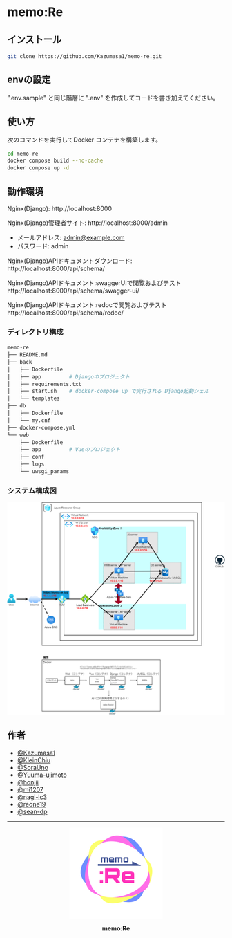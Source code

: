 # memo:Re

## インストール

```sh
git clone https://github.com/Kazumasa1/memo-re.git
```

## envの設定
”.env.sample" と同じ階層に ".env" を作成してコードを書き加えてください。

## 使い方

次のコマンドを実行してDocker コンテナを構築します。

```bash
cd memo-re
docker compose build --no-cache
docker compose up -d
```

## 動作環境

Nginx(Django): http://localhost:8000

Nginx(Django)管理者サイト: http://localhost:8000/admin
 - メールアドレス: admin@example.com
 - パスワード: admin

Nginx(Django)APIドキュメントダウンロード: http://localhost:8000/api/schema/

Nginx(Django)APIドキュメント:swaggerUIで閲覧およびテスト http://localhost:8000/api/schema/swagger-ui/

Nginx(Django)APIドキュメント:redocで閲覧およびテスト http://localhost:8000/api/schema/redoc/

### ディレクトリ構成

```sh
memo-re
├── README.md
├── back
│   ├── Dockerfile
│   ├── app			# Djangoのプロジェクト
│   ├── requirements.txt
│   ├── start.sh	# docker-compose up で実行される Django起動シェル
│   └── templates
├── db
│   ├── Dockerfile
│   └── my.cnf
├── docker-compose.yml
└── web
    ├── Dockerfile
    ├── app			# Vueのプロジェクト
    ├── conf
    ├── logs
    └── uwsgi_params
```

### システム構成図

<img src="./docs/system.png" alt="memo:Re logo" width="550">

## 作者

- [@Kazumasa1](https://github.com/Kazumasa1)
- [@KleinChiu](https://github.com/KleinChiu)
- [@SoraUno](https://github.com/SoraUno)
- [@Yuuma-ujimoto](https://github.com/Yuuma-ujimoto)
- [@honjii](https://github.com/honjii)
- [@mi1207](https://github.com/mi1207)
- [@nagi-lc3](https://github.com/nagi-lc3)
- [@reone19](https://github.com/reone19)
- [@sean-dp](https://github.com/sean-dp)

---

<div align="center">
    <img src="./docs/logo.svg" alt="memo:Re logo" height="210" style="display: block">
    <p style="font-weight: bold">memo:Re</p>
</div>

